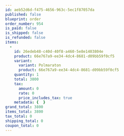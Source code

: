```yaml
---
id: aeb52d6d-f475-4656-963c-5ec1f87057da
published: false
blueprint: order
order_number: 954
is_paid: false
is_shipped: false
is_refunded: false
items:
  -
    id: 26edeb48-c40d-40f8-a460-5e8e1403804e
    product: 66e767a9-ee34-4dc4-8681-d09bb59f0cf5
    variant:
      variant: Polmaraton
      product: 66e767a9-ee34-4dc4-8681-d09bb59f0cf5
    quantity: 1
    total: 3800
    tax:
      amount: 0
      rate: 0
      price_includes_tax: true
    metadata: {  }
grand_total: 3800
items_total: 3800
tax_total: 0
shipping_total: 0
coupon_total: 0
---
```

